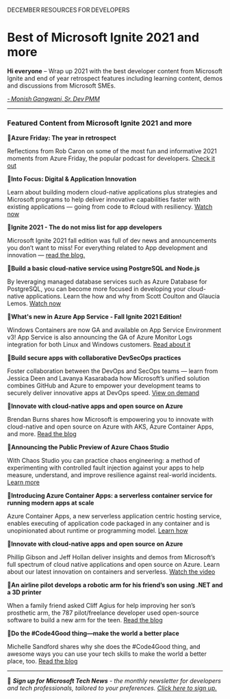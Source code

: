 DECEMBER RESOURCES FOR DEVELOPERS 

# Best of Microsoft Ignite 2021 and more

 

**Hi everyone** – Wrap up 2021 with the best developer content from Microsoft Ignite and end of year retrospect features including learning content, demos and discussions from Microsoft SMEs. 

 

*[- Monish Gangwani, Sr. Dev PMM](https://www.linkedin.com/in/monisg/)*   

 

--- 
### Featured Content from Microsoft Ignite 2021 and more


 

:scroll:**Azure Friday: The year in retrospect** 

 

Reflections from Rob Caron on some of the most fun and informative 2021 moments from Azure Friday, the popular podcast for developers. [Check it out](https://techcommunity.microsoft.com/t5/azure-developer-community-blog/azure-friday-the-year-in-retrospect/ba-p/3015107?ocid=AID3043434) 

 

:cinema:**Into Focus: Digital & Application Innovation** 

 

Learn about building modern cloud-native applications plus strategies and Microsoft programs to help deliver innovative capabilities faster with existing applications — going from code to #cloud with resiliency. [Watch now](https://myignite.microsoft.com/sessions/9c12d736-4ecc-4075-b6a4-5b1fa8ec665e?ocid=AID3043434) 

 

 

:scroll:**Ignite 2021 - The do not miss list for app developers** 

 

Microsoft Ignite 2021 fall edition was full of dev news and announcements you don’t want to miss! For everything related to App development and innovation — [read the blog.](https://techcommunity.microsoft.com/t5/apps-on-azure-blog/ignite-2021-the-do-not-miss-list-for-app-developers/ba-p/2955457?ocid=AID3043434) 

 

:cinema:**Build a basic cloud-native service using PostgreSQL and Node.js** 

 

By leveraging managed database services such as Azure Database for PostgreSQL, you can become more focused in developing your cloud-native applications. Learn the how and why from Scott Coulton and Glaucia Lemos. [Watch now](https://myignite.microsoft.com/sessions/272f839f-ce11-4cb9-9a7c-4ca9d39eac30?ocid=AID3043434) 

 

:scroll:**What's new in Azure App Service - Fall Ignite 2021 Edition!** 

 

Windows Containers are now GA and available on App Service Environment v3! App Service is also announcing the GA of Azure Monitor Logs integration for both Linux and Windows customers. [Read about it](https://techcommunity.microsoft.com/t5/apps-on-azure/what-s-new-in-azure-app-service-fall-ignite-2021-edition/ba-p/2901581?ocid=AID3043434) 

 

:cinema:**Build secure apps with collaborative DevSecOps practices** 

 

Foster collaboration between the DevOps and SecOps teams — learn from Jessica Deen and Lavanya Kasarabada how Microsoft’s unified solution combines GitHub and Azure to empower your development teams to securely deliver innovative apps at DevOps speed. [View on demand](https://myignite.microsoft.com/sessions/0c2b0490-1e47-4144-a569-20632ea53661?ocid=AID3043434) 

 

:scroll:**Innovate with cloud-native apps and open source on Azure** 

 

Brendan Burns shares how Microsoft is empowering you to innovate with cloud-native and open source on Azure with AKS, Azure Container Apps, and more. [Read the blog](https://azure.microsoft.com/blog/innovate-with-cloudnative-apps-and-open-source-on-azure/?ocid=AID3043434) 

 

:scroll:**Announcing the Public Preview of Azure Chaos Studio** 

 

With Chaos Studio you can practice chaos engineering: a method of experimenting with controlled fault injection against your apps to help measure, understand, and improve resilience against real-world incidents. [Learn more](https://techcommunity.microsoft.com/t5/azure-governance-and-management/announcing-the-public-preview-of-azure-chaos-studio/ba-p/2893050?ocid=AID3043434) 

 

:scroll:**Introducing Azure Container Apps: a serverless container service for running modern apps at scale** 

 

Azure Container Apps, a new serverless application centric hosting service, enables executing of application code packaged in any container and is unopinionated about runtime or programming model. [Learn how](https://techcommunity.microsoft.com/t5/apps-on-azure/introducing-azure-container-apps-a-serverless-container-service/ba-p/2867265?ocid=AID3043434) 

 

:cinema:**Innovate with cloud-native apps and open source on Azure** 

 

Phillip Gibson and Jeff Hollan deliver insights and demos from Microsoft’s full spectrum of cloud native applications and open source on Azure. Learn about our latest innovation on containers and serverless. [Watch the video](https://myignite.microsoft.com/sessions/64ad9ab4-31aa-410a-b5a0-792c9318eb90?ocid=AID3043434) 

 

:scroll:**An airline pilot develops a robotic arm for his friend’s son using .NET and a 3D printer** 

 

When a family friend asked Cliff Agius for help improving her son’s prosthetic arm, the 787 pilot/freelance developer used open-source software to build a new arm for the teen. [Read the blog](https://techcommunity.microsoft.com/t5/azure-developer-community-blog/an-airline-pilot-develops-a-robotic-arm-for-his-friend-s-son/ba-p/3015347?ocid=AID3043434) 

 

 

:scroll:**Do the #Code4Good thing—make the world a better place** 

 

Michelle Sandford shares why she does the #Code4Good thing, and awesome ways you can use your tech skills to make the world a better place, too. [Read the blog](https://techcommunity.microsoft.com/t5/azure-developer-community-blog/do-the-code4good-thing-make-the-world-a-better-place/ba-p/3016575?ocid=AID3043434) 

 

___  

 

:bookmark: ***Sign up for Microsoft Tech News** - the monthly newsletter for developers and tech professionals, tailored to your preferences. [Click here to sign up.](https://developer.microsoft.com/Newsletter/?ocid=AID3043434)* 